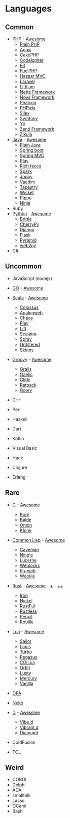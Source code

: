 # Languages

## Common

* [PHP](http://php.net/) - [Awesome](https://github.com/ziadoz/awesome-php)
  * [Plain PHP]()
  * [Agavi](http://www.agavi.org/)
  * [CakePHP](http://cakephp.org/)
  * [CodeIgniter](http://www.codeigniter.com/)
  * [F3](http://fatfreeframework.com/)
  * [FuelPHP](http://fuelphp.com/)
  * [Hazaar MVC](http://www.hazaarmvc.com/)
  * [Laravel](https://laravel.com/)
  * [Lithium](http://li3.me)
  * [Nette Framework](https://nette.org/)
  * [Nova Framework](http://novaframework.com)
  * [Phalcon](https://phalconphp.com/)
  * [PHPixie](https://phpixie.com/)
  * [Silex](http://silex.sensiolabs.org/)
  * [Symfony](http://symfony.com/)
  * [Yii](http://www.yiiframework.com/)
  * [Zend Framework](http://framework.zend.com/)
  * [Zikula](http://zikula.org/)
* [Java](http://www.oracle.com/technetwork/java/javase/overview/java8-2100321.html) - [Awesome](https://github.com/akullpp/awesome-java)
  * [Plain Java]()
  * [Spring boot](http://projects.spring.io/spring-boot/)
  * [Spring MVC](http://docs.spring.io/spring/docs/current/spring-framework-reference/html/mvc.html)
  * [Play](https://playframework.com/)
  * [Rich faces](http://richfaces.jboss.org/)
  * [Spark](http://sparkjava.com/)
  * [Jooby](http://jooby.org/)
  * [Vaadim](https://vaadin.com/home)
  * [Tapestry](http://tapestry.apache.org/index.html)
  * [Wicket](http://wicket.apache.org/)
  * [Pippo](http://www.pippo.ro/)
  * [Ninja](http://www.ninjaframework.org/)
* Ruby
* [Python](https://www.python.org/) - [Awesome](https://github.com/vinta/awesome-python)
  * [Bottle](bottlepy.org/)
  * [CherryPy](http://cherrypy.org/)
  * [Django](https://www.djangoproject.com/)
  * [Flask](http://flask.pocoo.org/)
  * [Pyramid](http://www.pylonsproject.org/)
  * [web2py](http://www.web2py.com/)
* C#

## Uncommon

* JavaScript (nodejs)
* [GO](https://golang.org/) - [Awesome](https://github.com/avelino/awesome-go)

* [Scala](http://www.scala-lang.org/) - [Awesome](https://github.com/lauris/awesome-scala)
  * [Colossus](http://tumblr.github.io/colossus/)
  * [Analogweb](http://analogweb.org/)
  * [Chaos](https://github.com/mesosphere/chaos)
  * [Play](https://playframework.com/)
  * [Lift](http://liftweb.net/)
  * [Scalatra](http://scalatra.org/)
  * [Spray](http://spray.io/)
  * [Unfiltered](http://unfiltered.databinder.net/Unfiltered.html)
  * [Skinny](http://skinny-framework.org/)

* [Groovy](http://www.groovy-lang.org/) - [Awesome](https://github.com/kdabir/awesome-groovy)
  * [Grails](https://grails.org/)
  * [Gaelic](http://gaelyk.appspot.com/)
  * [Glide](http://glide-gae.appspot.com/)
  * [Ratpack](https://ratpack.io/)
  * [Gserv](https://github.com/javaConductor/gserv)

* C++
* Perl
* Haskell
* Dart
* Kotlin
* Visual Basic
* Hack
* Clojure
* Erlang

## Rare

* [C](http://www.gnu.org/software/gnu-c-manual/gnu-c-manual.html) - [Awesome](https://github.com/aleksandar-todorovic/awesome-c)
  * [Kore](https://kore.io/)
  * [Balde](https://balde.rgm.io/)
  * [Onion](https://github.com/davidmoreno/onion)
  * [Klone](http://www.koanlogic.com/klone/index.html)

* [Common Lisp](https://common-lisp.net/) - [Awesome](https://github.com/CodyReichert/awesome-cl)
  * [Caveman](http://8arrow.org/caveman/)
  * [Ningle](http://8arrow.org/ningle/)
  * [Lucerne](http://eudoxia.me/lucerne/)
  * [Weblocks](http://weblocks-framework.info/)
  * [hh-web](https://github.com/hargettp/hh-web)
  * [Wookie](http://wookie.lyonbros.com/)

* [Rust](https://www.rust-lang.org/) - [Awesome](https://github.com/kud1ing/awesome-rust) - [+](https://github.com/flosse/rust-web-framework-comparison) - [++](http://www.arewewebyet.org/)
  * [Iron](http://ironframework.io/)
  * [Nickel](http://nickel.rs/)
  * [RustFul](https://github.com/Ogeon/rustful)
  * [Rustless](http://rustless.org/)
  * [Pencil](https://github.com/fengsp/pencil)
  * [Rouille](https://github.com/tomaka/rouille)

* [Lua](https://www.lua.org/) - [Awesome](https://github.com/LewisJEllis/awesome-lua)
  * [Sailor](http://www.sailorproject.org/)
  * [Lapis](http://leafo.net/lapis/)
  * [Turbo](https://turbo.readthedocs.io/en/latest/index.html)
  * [Pegasus](http://evandrolg.github.io/pegasus.lua/)
  * [CGILua](http://keplerproject.github.io/cgilua/)
  * [Orbit](http://keplerproject.github.io/orbit/)
  * [Lusty](https://github.com/Olivine-Labs/lusty)
  * [Mercury](https://github.com/nrk/mercury)
  * [Vanilla](http://idevz.github.io/vanilla/)

* [OPA](http://opalang.org/)

* [Neko](http://nekovm.org/)

* [D](http://dlang.org/) - [Awesome](https://github.com/zhaopuming/awesome-d)
  * [Vibe.d](https://github.com/rejectedsoftware/vibe.d)
  * [Vibrant.d](https://github.com/Mihail-K/vibrant.d)
  * [Diamond](https://github.com/bausshf/Diamond)

* ColdFusion
* TCL

## Weird

* COBOL
* Delphi
* ADA
* smalltalk
* Lasso
* OCaml
* Bash
